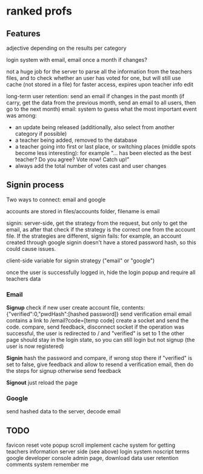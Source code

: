 # ranked profs

## Features

adjective depending on the results per category

login system with email, email once a month if changes?

not a huge job for the server to parse all the information from the teachers files, and to check whether an user has voted for one, but will still use cache (not stored in a file) for faster access, expires upon teacher info edit

long-term user retention: send an email if changes in the past month (if carry, get the data from the previous month, send an email to all users, then go to the next month)
email: system to guess what the most important event was among:
- an update being released (additionally, also select from another category if possible)
- a teacher being added, removed to the database
- a teacher going into first or last place, or switching places (middle spots become less interesting): for example "... has been elected as the best teacher? Do you agree? Vote now! Catch up!"
- always add the total number of votes cast and user changes

## Signin process
Two ways to connect: email and google

accounts are stored in files/accounts folder, filename is email

signin: server-side, get the strategy from the request, but only to get the email, as after that check if the strategy is the correct one from the account file. If the strategies are different, signin fails: for example, an account created through google signin doesn't have a stored password hash, so this could cause issues.

client-side variable for signin strategy ("email" or "google")

once the user is successfully logged in, hide the login popup and require all teachers data

### Email
**Signup**
check if new user
create account file, contents:
{"verified":0,"pwdHash":[hashed password]}
send verification email
email contains a link to /email?code=[temp code]
create a socket and send the code. compare, send feedback, disconnect socket
if the operation was successful, the user is redirected to / and "verified" is set to 1
the other page should stay in the login state, so you can still login but not signup (the user is now registered)

**Signin**
hash the password and compare, if wrong stop there
if "verified" is set to false, give feedback and allow to resend a verification email, then do the steps for signup
otherwise send feedback

**Signout**
just reload the page

### Google
send hashed data to the server, decode email

## TODO
favicon
reset vote popup scroll
implement cache system for getting teachers information server side (see above)
login system
noscript
terms
google developer console
admin page, download data
user retention
comments system
remember me
